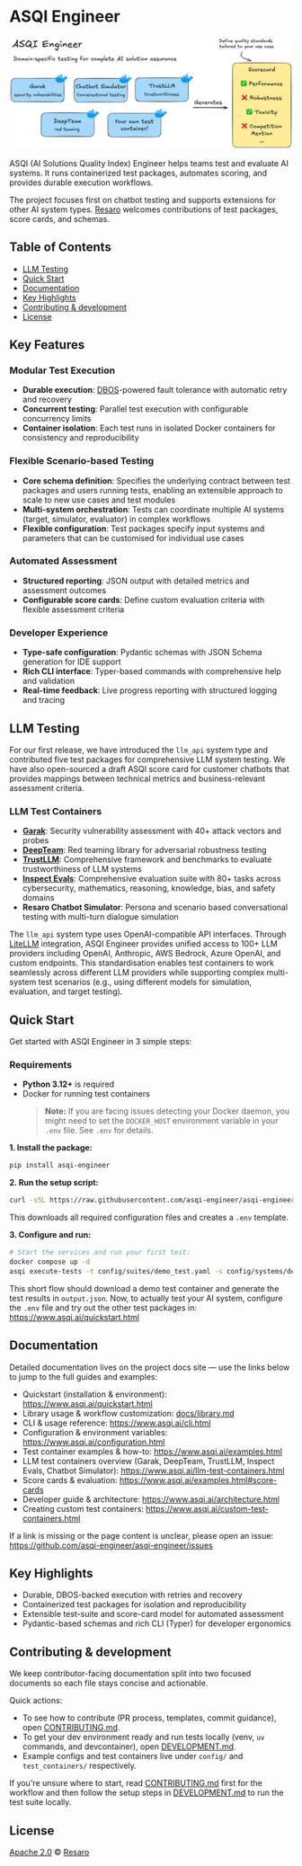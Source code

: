 # ASQI Engineer

![ASQI Engineer](./docs/asqi-engineer-cover.png)

ASQI (AI Solutions Quality Index) Engineer helps teams test and evaluate AI systems. It runs containerized test packages, automates scoring, and provides durable execution workflows.

The project focuses first on chatbot testing and supports extensions for other AI system types. [Resaro][Resaro] welcomes contributions of test packages, score cards, and schemas.

## Table of Contents

- [LLM Testing](#llm-testing)
- [Quick Start](#quick-start)
- [Documentation](#documentation)
- [Key Highlights](#key-highlights)
- [Contributing & development](#contributing--development)
- [License](#license)

## Key Features

### **Modular Test Execution**

- **Durable execution**: [DBOS]-powered fault tolerance with automatic retry and recovery
- **Concurrent testing**: Parallel test execution with configurable concurrency limits
- **Container isolation**: Each test runs in isolated Docker containers for consistency and reproducibility

### **Flexible Scenario-based Testing**

- **Core schema definition**: Specifies the underlying contract between test packages and users running tests, enabling an extensible approach to scale to new use cases and test modules
- **Multi-system orchestration**: Tests can coordinate multiple AI systems (target, simulator, evaluator) in complex workflows
- **Flexible configuration**: Test packages specify input systems and parameters that can be customised for individual use cases

### **Automated Assessment**

- **Structured reporting**: JSON output with detailed metrics and assessment outcomes
- **Configurable score cards**: Define custom evaluation criteria with flexible assessment criteria

### **Developer Experience**

- **Type-safe configuration**: Pydantic schemas with JSON Schema generation for IDE support
- **Rich CLI interface**: Typer-based commands with comprehensive help and validation
- **Real-time feedback**: Live progress reporting with structured logging and tracing

## LLM Testing

For our first release, we have introduced the `llm_api` system type and contributed five test packages for comprehensive LLM system testing. We have also open-sourced a draft ASQI score card for customer chatbots that provides mappings between technical metrics and business-relevant assessment criteria.

### **LLM Test Containers**

- **[Garak]**: Security vulnerability assessment with 40+ attack vectors and probes
- **[DeepTeam]**: Red teaming library for adversarial robustness testing
- **[TrustLLM]**: Comprehensive framework and benchmarks to evaluate trustworthiness of LLM systems
- **[Inspect Evals]**: Comprehensive evaluation suite with 80+ tasks across cybersecurity, mathematics, reasoning, knowledge, bias, and safety domains
- **Resaro Chatbot Simulator**: Persona and scenario based conversational testing with multi-turn dialogue simulation

The `llm_api` system type uses OpenAI-compatible API interfaces. Through [LiteLLM] integration, ASQI Engineer provides unified access to 100+ LLM providers including OpenAI, Anthropic, AWS Bedrock, Azure OpenAI, and custom endpoints. This standardisation enables test containers to work seamlessly across different LLM providers while supporting complex multi-system test scenarios (e.g., using different models for simulation, evaluation, and target testing).

## Quick Start

Get started with ASQI Engineer in 3 simple steps:

### Requirements

- **Python 3.12+** is required
- Docker for running test containers
    > **Note:** If you are facing issues detecting your Docker daemon, you might need to set the `DOCKER_HOST` environment variable in your `.env` file. See `.env` for details.

**1. Install the package:**

```bash
pip install asqi-engineer
```

**2. Run the setup script:**

```bash
curl -sSL https://raw.githubusercontent.com/asqi-engineer/asqi-engineer/main/setup.sh | bash
```

This downloads all required configuration files and creates a `.env` template.

**3. Configure and run:**

```bash
# Start the services and run your first test:
docker compose up -d
asqi execute-tests -t config/suites/demo_test.yaml -s config/systems/demo_systems.yaml
```

This short flow should download a demo test container and generate the test results in `output.json`. Now, to actually test your AI system, configure the `.env` file and try out the other test packages in: https://www.asqi.ai/quickstart.html


## Documentation

Detailed documentation lives on the project docs site — use the links below to jump to the full guides and examples:

- Quickstart (installation & environment): https://www.asqi.ai/quickstart.html
- Library usage & workflow customization: [docs/library.md](./docs/library.md)
- CLI & usage reference: https://www.asqi.ai/cli.html
- Configuration & environment variables: https://www.asqi.ai/configuration.html
- Test container examples & how-to: https://www.asqi.ai/examples.html
- LLM test containers overview (Garak, DeepTeam, TrustLLM, Inspect Evals, Chatbot Simulator): https://www.asqi.ai/llm-test-containers.html
- Score cards & evaluation: https://www.asqi.ai/examples.html#score-cards
- Developer guide & architecture: https://www.asqi.ai/architecture.html
- Creating custom test containers: https://www.asqi.ai/custom-test-containers.html

If a link is missing or the page content is unclear, please open an issue: https://github.com/asqi-engineer/asqi-engineer/issues

## Key Highlights

- Durable, DBOS-backed execution with retries and recovery
- Containerized test packages for isolation and reproducibility
- Extensible test-suite and score-card model for automated assessment
- Pydantic-based schemas and rich CLI (Typer) for developer ergonomics

## Contributing & development

We keep contributor-facing documentation split into two focused documents so each file stays concise and actionable.

Quick actions:

- To see how to contribute (PR process, templates, commit guidance), open [CONTRIBUTING.md].
- To get your dev environment ready and run tests locally (venv, `uv` commands, and devcontainer), open [DEVELOPMENT.md].
- Example configs and test containers live under `config/` and `test_containers/` respectively.

If you're unsure where to start, read [CONTRIBUTING.md] first for the workflow and then follow the setup steps in [DEVELOPMENT.md] to run the test suite locally.

## License

[Apache 2.0](./license) © [Resaro]

[Resaro]: https://resaro.ai/
[DBOS]: https://github.com/dbos-inc/dbos-transact-py
[LiteLLM]: https://github.com/BerriAI/litellm
[Garak]: https://github.com/NVIDIA/garak
[DeepTeam]: https://github.com/confident-ai/deepteam
[TrustLLM]: https://github.com/HowieHwong/TrustLLM
[Inspect Evals]: https://github.com/UKGovernmentBEIS/inspect_evals
[CONTRIBUTING.md]: ./CONTRIBUTING.md
[DEVELOPMENT.md]: ./DEVELOPMENT.md
